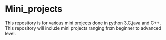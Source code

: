 # Mini_projects
This repository is for various mini projects done in python 3,C,java and C++.
This repository will include  mini projects ranging from beginner to advanced level.

